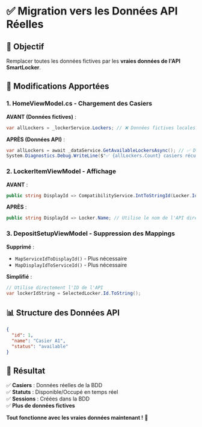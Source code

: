# ✅ Migration vers les Données API Réelles

## 🎯 Objectif

Remplacer toutes les données fictives par les **vraies données de l'API SmartLocker**.

## 🔧 Modifications Apportées

### 1. HomeViewModel.cs - Chargement des Casiers

**AVANT (Données fictives)** :
```csharp
var allLockers = _lockerService.Lockers; // ❌ Données fictives locales
```

**APRÈS (Données API)** :
```csharp
var allLockers = await _dataService.GetAvailableLockersAsync(); // ✅ Données de l'API
System.Diagnostics.Debug.WriteLine($"✅ {allLockers.Count} casiers récupérés depuis l'API");
```

### 2. LockerItemViewModel - Affichage

**AVANT** :
```csharp
public string DisplayId => CompatibilityService.IntToStringId(Locker.Id);
```

**APRÈS** :
```csharp
public string DisplayId => Locker.Name; // Utilise le nom de l'API directement
```

### 3. DepositSetupViewModel - Suppression des Mappings

**Supprimé** :
- `MapServiceIdToDisplayId()` - Plus nécessaire
- `MapDisplayIdToServiceId()` - Plus nécessaire

**Simplifié** :
```csharp
// Utilise directement l'ID de l'API
var lockerIdString = SelectedLocker.Id.ToString();
```

## 📊 Structure des Données API

```json
{
  "id": 1,
  "name": "Casier A1",
  "status": "available"
}
```

## 🎉 Résultat

✅ **Casiers** : Données réelles de la BDD  
✅ **Statuts** : Disponible/Occupé en temps réel  
✅ **Sessions** : Créées dans la BDD  
✅ **Plus de données fictives**  

**Tout fonctionne avec les vraies données maintenant !** 🚀
